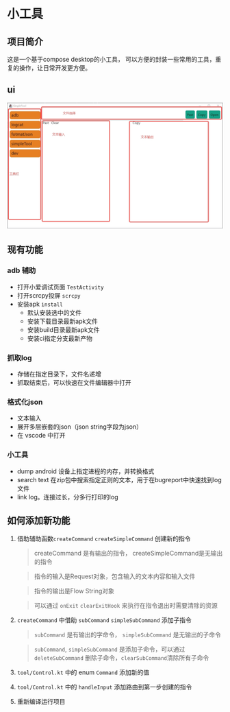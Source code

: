 # 小工具

## 项目简介

这是一个基于compose desktop的小工具，
可以方便的封装一些常用的工具，重复的操作，让日常开发更方便。


## ui
![](img/preView.jpg)

## 现有功能

### adb 辅助
+ 打开小爱调试页面 `TestActivity`
+ 打开scrcpy投屏 `scrcpy`
+ 安装apk `install`
  + 默认安装选中的文件
  + 安装下载目录最新apk文件
  + 安装build目录最新apk文件
  + 安装ci指定分支最新产物

### 抓取log
+ 存储在指定目录下，文件名递增
+ 抓取结束后，可以快速在文件编辑器中打开

### 格式化json
+ 文本输入
+ 展开多层嵌套的json（json string字段为json）
+ 在 vscode 中打开

### 小工具
+ dump android 设备上指定进程的内存，并转换格式
+ search text 在zip包中搜索指定正则的文本，用于在bugreport中快速找到log文件
+ link log。连接过长，分多行打印的log

## 如何添加新功能
1. 借助辅助函数`createCommand` `createSimpleCommand` 创建新的指令
    > createCommand 是有输出的指令， createSimpleCommand是无输出的指令
    
    > 指令的输入是Request对象，包含输入的文本内容和输入文件
    
    > 指令的输出是Flow String对象

    > 可以通过 `onExit` `clearExitHook` 来执行在指令退出时需要清除的资源

2. `createCommand` 中借助 `subCommand` `simpleSubCommand` 添加子指令

    > `subCommand` 是有输出的字命令， `simpleSubCommand` 是无输出的子命令

    > `subCommand`, `simpleSubCommand` 是添加子命令，可以通过 `deleteSubCommand` 删除子命令，`clearSubCommand`清除所有子命令

3. `tool/Control.kt` 中的 enum `Command` 添加新的值
4. `tool/Control.kt` 中的 `handleInput` 添加路由到第一步创建的指令
5. 重新编译运行项目